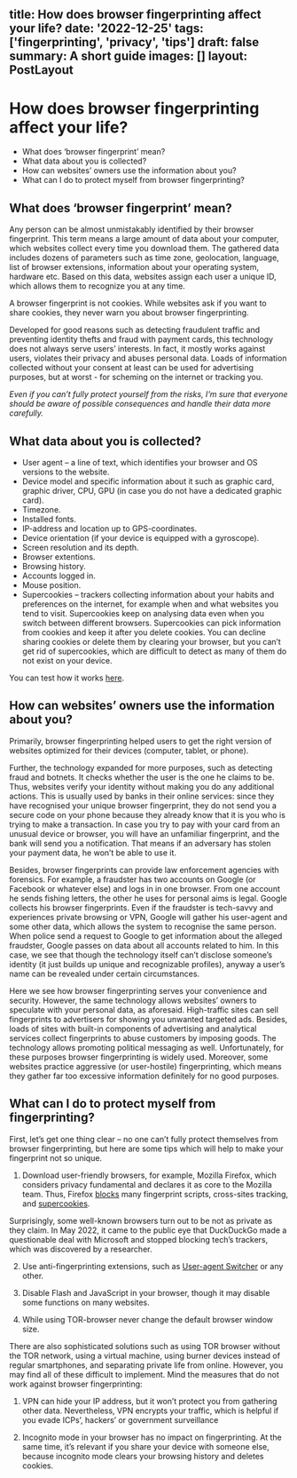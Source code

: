 title: How does browser fingerprinting affect your life? 
date: '2022-12-25'
tags: ['fingerprinting', 'privacy', 'tips']
draft: false
summary: A short guide 
images: []
layout: PostLayout
---

# How does browser fingerprinting affect your life? #

* What does ‘browser fingerprint’ mean?
* What data about you is collected?
* How can websites’ owners use the information about you?
* What can I do to protect myself from browser fingerprinting?

## What does ‘browser fingerprint’ mean? ##

Any person can be almost unmistakably identified by their browser fingerprint. This term means a large amount of data about your computer, which websites collect every time you download them. The gathered data includes dozens of parameters such as time zone, geolocation, language, list of browser extensions, information about your operating system, hardware etc. Based on this data, websites assign each user a unique ID, which allows them to recognize you at any time. 

A browser fingerprint is not cookies. While websites ask if you want to share cookies, they never warn you about browser fingerprinting.

Developed for good reasons such as detecting fraudulent traffic and preventing identity thefts and fraud with payment cards, this technology does not always serve users’ interests. In fact, it mostly works against users, violates their privacy and abuses personal data. Loads of information collected without your consent at least can be used for advertising purposes, but at worst - for scheming on the internet or tracking you. 

_Even if you can’t fully protect yourself from the risks, I’m sure that everyone should be aware of possible consequences and handle their data more carefully._

## What data about you is collected? ##

* User agent – a line of text, which identifies your browser and OS versions to the website.
* Device model and specific information about it such as graphic card, graphic driver, CPU, GPU (in case you do not have a dedicated graphic card).
* Timezone.
* Installed fonts.
* IP-address and location up to GPS-coordinates.
* Device orientation (if your device is equipped with a gyroscope).
* Screen resolution and its depth.
* Browser extentions.
* Browsing history.
* Accounts logged in.
* Mouse position.
* Supercookies – trackers collecting information about your habits and preferences on the internet, for example when and what websites you tend to visit. Supercookies keep on analysing data even when you switch between different browsers. Supercookies can pick information from cookies and keep it after you delete cookies. You can decline sharing cookies or delete them by clearing your browser, but you can’t get rid of supercookies, which are difficult to detect as many of them do not exist on your device.

You can test how it works [here](https://www.deviceinfo.me).

## How can websites’ owners use the information about you? ##

Primarily, browser fingerprinting helped users to get the right version of websites optimized for their devices (computer, tablet, or phone).

Further, the technology expanded for more purposes, such as detecting fraud and botnets. It checks whether the user is the one he claims to be. Thus, websites verify your identity without making you do any additional actions. This is usually used by banks in their online services: since they have recognised your unique browser fingerprint, they do not send you a secure code on your phone because they already know that it is you who is trying to make a transaction. In case you try to pay with your card from an unusual device or browser, you will have an unfamiliar fingerprint, and the bank will send you a notification. That means if an adversary has stolen your payment data, he won’t be able to use it.

Besides, browser fingerprints can provide law enforcement agencies with forensics. For example, a fraudster has two accounts on Google (or Facebook or whatever else) and logs in in one browser. From one account he sends fishing letters, the other he uses for personal aims is legal. Google collects his browser fingerprints. Even if the fraudster is tech-savvy and experiences private browsing or VPN, Google will gather his user-agent and some other data, which allows the system to recognise the same person. When police send a request to Google to get information about the alleged fraudster, Google passes on data about all accounts related to him. In this case, we see that though the technology itself can’t disclose someone’s identity (it just builds up unique and recognizable profiles), anyway a user’s name can be revealed under certain circumstances.

Here we see how browser fingerprinting serves your convenience and security. However, the same technology allows websites’ owners to speculate with your personal data, as aforesaid. High-traffic sites can sell fingerprints to advertisers for showing you unwanted targeted ads. Besides, loads of sites with built-in components of advertising and analytical services collect fingerprints to abuse customers by imposing goods. The technology allows promoting political messaging as well. Unfortunately, for these purposes browser fingerprinting is widely used. Moreover, some websites practice aggressive (or user-hostile) fingerprinting, which means they gather far too excessive information definitely for no good purposes.

## What can I do to protect myself from fingerprinting? ##

First, let’s get one thing clear – no one can’t fully protect themselves from browser fingerprinting, but here are some tips which will help to make your fingerprint not so unique.

1. Download user-friendly browsers, for example, Mozilla Firefox, which considers privacy fundamental and declares it as core to the Mozilla team. Thus, Firefox [blocks](https://blog.mozilla.org/security/2021/06/01/total-cookie-protection-in-private-browsing/) many fingerprint scripts, cross-sites tracking, and [supercookies](https://blog.mozilla.org/security/2021/01/26/supercookie-protections/).

Surprisingly, some well-known browsers turn out to be not as private as they claim. In May 2022, it came to the public eye that DuckDuckGo made a questionable deal with Microsoft and stopped blocking tech’s trackers, which was discovered by a researcher.

2. Use anti-fingerprinting extensions, such as [User-agent Switcher](https://addons.mozilla.org/en-US/firefox/addon/uaswitcher/?src=gitlab) or any other.

3. Disable Flash and JavaScript in your browser, though it may disable some functions on many websites.

4. While using TOR-browser never change the default browser window size.

There are also sophisticated solutions such as using TOR browser without the TOR network, using a virtual machine, using burner devices instead of regular smartphones, and separating private life from online. However, you may find all of these difficult to implement. Mind the measures that do not work against browser fingerprinting:

1. VPN can hide your IP address, but it won’t protect you from gathering other data. Nevertheless, VPN encrypts your traffic, which is helpful if you evade ICPs’, hackers’ or government surveillance

2. Incognito mode in your browser has no impact on fingerprinting. At the same time, it’s relevant if you share your device with someone else, because incognito mode clears your browsing history and deletes cookies.